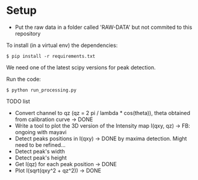 # Setup


* Put the raw data in a folder called 'RAW-DATA' but not commited to this repository

To install (in a virtual env) the dependencies:

    $ pip install -r requirements.txt

We need one of the latest scipy versions for peak detection.


Run the code:

    $ python run_processing.py






TODO list

* Convert channel to qz (qz = 2 pi / lambda * cos(theta)), theta obtained from calibration curve -> DONE
* Write a tool to plot the 3D version of the Intensity map I(qxy, qz) -> FB: ongoing with mayavi
* Detect peaks positions in I(qxy) -> DONE by maxima detection. Might need to be refined...
* Detect peak's width
* Detect peak's height
* Get I(qz) for each peak position -> DONE
* Plot I(sqrt(qxy^2 + qz^2)) -> DONE
